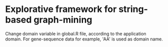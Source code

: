 # Explorative framework for string-based graph-mining

Change domain variable in global.R file, according to the application domain. 
For gene-sequence data for example, 'AA' is used as domain name.
